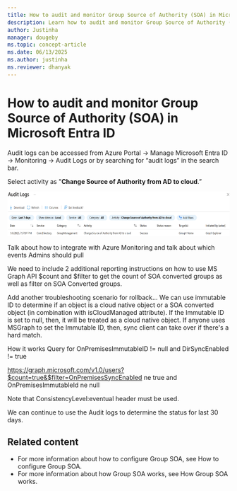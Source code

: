 ```yaml
---
title: How to audit and monitor Group Source of Authority (SOA) in Microsoft Entra ID
description: Learn how to audit and monitor Group Source of Authority (SOA) in Microsoft Entra ID.
author: Justinha
manager: dougeby
ms.topic: concept-article
ms.date: 06/13/2025
ms.author: justinha
ms.reviewer: dhanyak
---
```


# How to audit and monitor Group Source of Authority (SOA) in Microsoft Entra ID

Audit logs can be accessed from Azure Portal -\> Manage Microsoft Entra
ID -\> Monitoring -\> Audit Logs or by searching for “audit logs” in the
search bar.

Select activity as "**Change Source of Authority from AD to cloud**.”

<img src="media/how-to-group-source-of-authority-configure/image10.png" style="width:6.5in;height:1.05208in" />

Talk about how to integrate with Azure Monitoring and talk about which events Admins should pull

We need to include 2 additional reporting instructions on how to use MS Graph API $count and $filter to get the count of SOA converted groups as well as filter on SOA Converted groups.

Add another troubleshooting scenario for rollback... We can use immutable ID to determine if an object is a cloud native object or a SOA converted object (in combination with isCloudManaged attribute). If the Immutable ID is set to null, then, it will be treated as a cloud native object. If anyone uses MSGraph to set the Immutable ID, then, sync client can take over if there's a hard match. 

How it works
Query for OnPremisesImmutableID != null and DirSyncEnabled != true

https://graph.microsoft.com/v1.0/users?$count=true&$filter=OnPremisesSyncEnabled ne true and OnPremisesImmutableId ne null

Note that ConsistencyLevel:eventual header must be used.

We can continue to use the Audit logs to determine the status for last 30 days.


## Related content

- For more information about how to configure Group SOA, see How to configure Group SOA. 
- For more information about how Group SOA works, see How Group SOA works.

